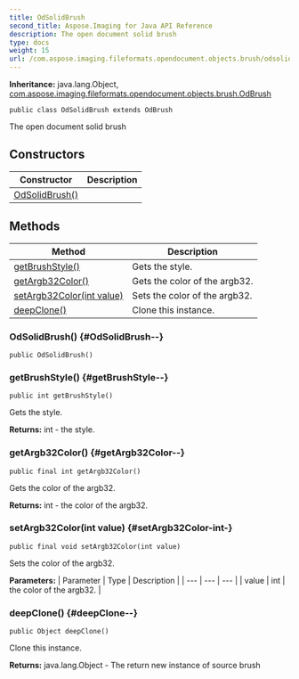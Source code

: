 ```yaml
---
title: OdSolidBrush
second_title: Aspose.Imaging for Java API Reference
description: The open document solid brush
type: docs
weight: 15
url: /com.aspose.imaging.fileformats.opendocument.objects.brush/odsolidbrush/
---
```

**Inheritance:**
java.lang.Object, [com.aspose.imaging.fileformats.opendocument.objects.brush.OdBrush](../../com.aspose.imaging.fileformats.opendocument.objects.brush/odbrush)
```
public class OdSolidBrush extends OdBrush
```

The open document solid brush
## Constructors

| Constructor | Description |
| --- | --- |
| [OdSolidBrush()](#OdSolidBrush--) |  |
## Methods

| Method | Description |
| --- | --- |
| [getBrushStyle()](#getBrushStyle--) | Gets the style. |
| [getArgb32Color()](#getArgb32Color--) | Gets the color of the argb32. |
| [setArgb32Color(int value)](#setArgb32Color-int-) | Sets the color of the argb32. |
| [deepClone()](#deepClone--) | Clone this instance. |
### OdSolidBrush() {#OdSolidBrush--}
```
public OdSolidBrush()
```


### getBrushStyle() {#getBrushStyle--}
```
public int getBrushStyle()
```


Gets the style.

**Returns:**
int - the style.
### getArgb32Color() {#getArgb32Color--}
```
public final int getArgb32Color()
```


Gets the color of the argb32.

**Returns:**
int - the color of the argb32.
### setArgb32Color(int value) {#setArgb32Color-int-}
```
public final void setArgb32Color(int value)
```


Sets the color of the argb32.

**Parameters:**
| Parameter | Type | Description |
| --- | --- | --- |
| value | int | the color of the argb32. |

### deepClone() {#deepClone--}
```
public Object deepClone()
```


Clone this instance.

**Returns:**
java.lang.Object - The return new instance of source brush
